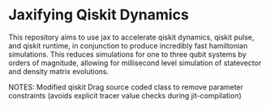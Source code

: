 # Jaxifying Qiskit Dynamics

This repository aims to use jax to accelerate qiskit dynamics, qiskit pulse, and qiskit runtime, in conjunction to produce incredibly fast hamiltonian simulations. This reduces simulations for one to three qubit systems by orders of magnitude, allowing for millisecond level simulation of statevector and density matrix evolutions.

NOTES:
Modified qiskit Drag source coded class to remove parameter constraints (avoids explicit tracer value checks during jit-compilation)
